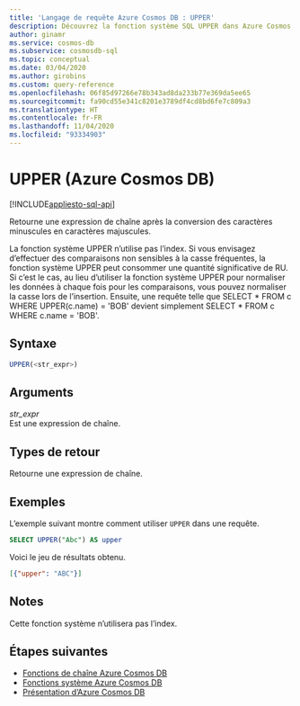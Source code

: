 ```yaml
---
title: 'Langage de requête Azure Cosmos DB : UPPER'
description: Découvrez la fonction système SQL UPPER dans Azure Cosmos DB.
author: ginamr
ms.service: cosmos-db
ms.subservice: cosmosdb-sql
ms.topic: conceptual
ms.date: 03/04/2020
ms.author: girobins
ms.custom: query-reference
ms.openlocfilehash: 06f85d97266e78b343ad8da233b77e369da5ee65
ms.sourcegitcommit: fa90cd55e341c8201e3789df4cd8bd6fe7c809a3
ms.translationtype: HT
ms.contentlocale: fr-FR
ms.lasthandoff: 11/04/2020
ms.locfileid: "93334903"
---
```

# <a name="upper-azure-cosmos-db"></a>UPPER (Azure Cosmos DB)
[!INCLUDE[appliesto-sql-api](includes/appliesto-sql-api.md)]

 Retourne une expression de chaîne après la conversion des caractères minuscules en caractères majuscules.  

La fonction système UPPER n’utilise pas l’index. Si vous envisagez d’effectuer des comparaisons non sensibles à la casse fréquentes, la fonction système UPPER peut consommer une quantité significative de RU. Si c’est le cas, au lieu d’utiliser la fonction système UPPER pour normaliser les données à chaque fois pour les comparaisons, vous pouvez normaliser la casse lors de l’insertion. Ensuite, une requête telle que SELECT * FROM c WHERE UPPER(c.name) = 'BOB' devient simplement SELECT * FROM c WHERE c.name = 'BOB'.

## <a name="syntax"></a>Syntaxe
  
```sql
UPPER(<str_expr>)  
```  
  
## <a name="arguments"></a>Arguments
  
*str_expr*  
   Est une expression de chaîne.  
  
## <a name="return-types"></a>Types de retour
  
  Retourne une expression de chaîne.  
  
## <a name="examples"></a>Exemples
  
  L’exemple suivant montre comment utiliser `UPPER` dans une requête.  
  
```sql
SELECT UPPER("Abc") AS upper  
```  
  
 Voici le jeu de résultats obtenu.  
  
```json
[{"upper": "ABC"}]  
```

## <a name="remarks"></a>Notes

Cette fonction système n’utilisera pas l’index.

## <a name="next-steps"></a>Étapes suivantes

- [Fonctions de chaîne Azure Cosmos DB](sql-query-string-functions.md)
- [Fonctions système Azure Cosmos DB](sql-query-system-functions.md)
- [Présentation d’Azure Cosmos DB](introduction.md)
